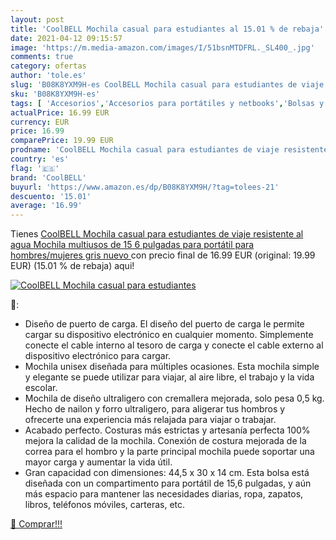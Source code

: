```yaml
---
layout: post
title: 'CoolBELL Mochila casual para estudiantes al 15.01 % de rebaja'
date: 2021-04-12 09:15:57
image: 'https://m.media-amazon.com/images/I/51bsnMTDFRL._SL400_.jpg'
comments: true
category: ofertas
author: 'tole.es'
slug: 'B08K8YXM9H-es CoolBELL Mochila casual para estudiantes de viaje...'
sku: 'B08K8YXM9H-es'
tags: [ 'Accesorios','Accesorios para portátiles y netbooks','Bolsas y fundas para portátiles y netbooks','Informática','Mochilas para portátiles y netbooks','coolbell','mochila', ]
actualPrice: 16.99 EUR
currency: EUR
price: 16.99
comparePrice: 19.99 EUR
prodname: 'CoolBELL Mochila casual para estudiantes de viaje resistente al agua Mochila multiusos de 15 6 pulgadas para portátil para hombres/mujeres  gris nuevo '
country: 'es'
flag: '🇪🇸'
brand: 'CoolBELL'
buyurl: 'https://www.amazon.es/dp/B08K8YXM9H/?tag=tolees-21'
descuento: '15.01'
average: '16.99'
---
```


Tienes [CoolBELL Mochila casual para estudiantes de viaje resistente al agua Mochila multiusos de 15 6 pulgadas para portátil para hombres/mujeres  gris nuevo ](https://www.amazon.es/dp/B08K8YXM9H/?tag=tolees-21) con precio final de  16.99 EUR (original: 19.99 EUR) (15.01 %  de rebaja) aqui!

[![CoolBELL Mochila casual para estudiantes](https://m.media-amazon.com/images/I/51bsnMTDFRL._SL400_.jpg)](https://www.amazon.es/dp/B08K8YXM9H/?tag=tolees-21)

🔎:

- Diseño de puerto de carga. El diseño del puerto de carga le permite cargar su dispositivo electrónico en cualquier momento. Simplemente conecte el cable interno al tesoro de carga y conecte el cable externo al dispositivo electrónico para cargar.
- Mochila unisex diseñada para múltiples ocasiones. Esta mochila simple y elegante se puede utilizar para viajar, al aire libre, el trabajo y la vida escolar.
- Mochila de diseño ultraligero con cremallera mejorada, solo pesa 0,5 kg. Hecho de nailon y forro ultraligero, para aligerar tus hombros y ofrecerte una experiencia más relajada para viajar o trabajar.
- Acabado perfecto. Costuras más estrictas y artesanía perfecta 100% mejora la calidad de la mochila. Conexión de costura mejorada de la correa para el hombro y la parte principal mochila puede soportar una mayor carga y aumentar la vida útil.
- Gran capacidad con dimensiones: 44,5 x 30 x 14 cm. Esta bolsa está diseñada con un compartimento para portátil de 15,6 pulgadas, y aún más espacio para mantener las necesidades diarias, ropa, zapatos, libros, teléfonos móviles, carteras, etc.

[🛒 Comprar!!!](https://www.amazon.es/dp/B08K8YXM9H/?tag=tolees-21)
